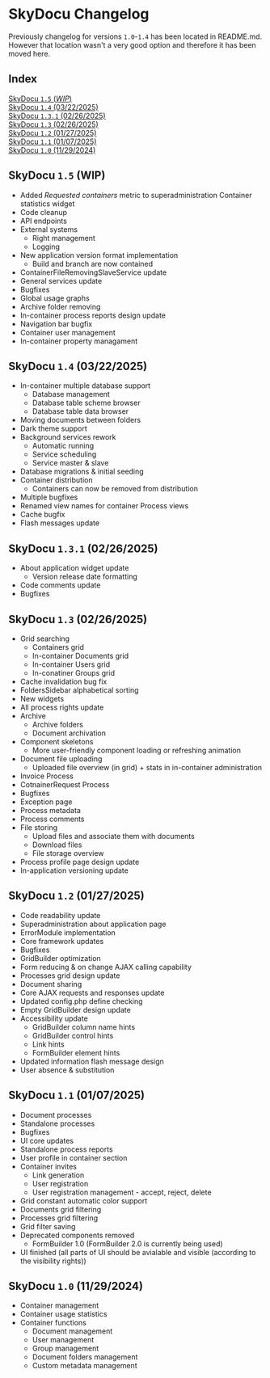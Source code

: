 # SkyDocu Changelog
Previously changelog for versions `1.0`-`1.4` has been located in README.md. However that location wasn't a very good option and therefore it has been moved here.

## Index
[SkyDocu `1.5` (_WIP_)](#skydocu-15-wip)  
[SkyDocu `1.4` (03/22/2025)](#skydocu-14-03222025)  
[SkyDocu `1.3.1` (02/26/2025)](#skydocu-131-02262025)  
[SkyDocu `1.3` (02/26/2025)](#skydocu-13-02262025)  
[SkyDocu `1.2` (01/27/2025)](#skydocu-12-01272025)  
[SkyDocu `1.1` (01/07/2025)](#skydocu-11-01072025)  
[SkyDocu `1.0` (11/29/2024)](#skydocu-10-11292024)

## SkyDocu `1.5` (__WIP__)
- Added _Requested containers_ metric to superadministration Container statistics widget
- Code cleanup
- API endpoints
- External systems
    - Right management
    - Logging
- New application version format implementation
    - Build and branch are now contained
- ContainerFileRemovingSlaveService update
- General services update
- Bugfixes
- Global usage graphs
- Archive folder removing
- In-container process reports design update
- Navigation bar bugfix
- Container user management
- In-container property managament

## SkyDocu `1.4` (03/22/2025)
- In-container multiple database support
    - Database management
    - Database table scheme browser
    - Database table data browser
- Moving documents between folders
- Dark theme support
- Background services rework
    - Automatic running
    - Service scheduling
    - Service master & slave
- Database migrations & initial seeding
- Container distribution
    - Containers can now be removed from distribution
- Multiple bugfixes
- Renamed view names for container Process views
- Cache bugfix
- Flash messages update

## SkyDocu `1.3.1` (02/26/2025)
- About application widget update
    - Version release date formatting
- Code comments update
- Bugfixes

## SkyDocu `1.3` (02/26/2025)
- Grid searching
    - Containers grid
    - In-container Documents grid
    - In-container Users grid
    - In-conatiner Groups grid
- Cache invalidation bug fix
- FoldersSidebar alphabetical sorting
- New widgets
- All process rights update
- Archive
    - Archive folders
    - Document archivation
- Component skeletons
    - More user-friendly component loading or refreshing animation
- Document file uploading
    - Uploaded file overview (in grid) + stats in in-container administration
- Invoice Process
- CotnainerRequest Process
- Bugfixes
- Exception page
- Process metadata
- Process comments
- File storing
    - Upload files and associate them with documents
    - Download files
    - File storage overview
- Process profile page design update
- In-application versioning update

## SkyDocu `1.2` (01/27/2025)
- Code readability update
- Superadministration about application page
- ErrorModule implementation
- Core framework updates
- Bugfixes
- GridBuilder optimization
- Form reducing & on change AJAX calling capability
- Processes grid design update
- Document sharing
- Core AJAX requests and responses update
- Updated config.php define checking
- Empty GridBuilder design update
- Accessibility update
    - GridBuilder column name hints
    - GridBuilder control hints
    - Link hints
    - FormBuilder element hints
- Updated information flash message design
- User absence & substitution

## SkyDocu `1.1` (01/07/2025)
- Document processes
- Standalone processes
- Bugfixes
- UI core updates
- Standalone process reports
- User profile in container section
- Container invites
    - Link generation
    - User registration
    - User registration management - accept, reject, delete
- Grid constant automatic color support
- Documents grid filtering
- Processes grid filtering
- Grid filter saving
- Deprecated components removed
    - FormBuilder 1.0 (FormBuilder 2.0 is currently being used)
- UI finished (all parts of UI should be avialable and visible (according to the visibility rights))

## SkyDocu `1.0` (11/29/2024)
- Container management
- Container usage statistics
- Container functions
    - Document management
    - User management
    - Group management
    - Document folders management
    - Custom metadata management